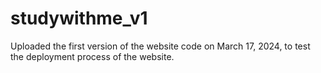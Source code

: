 # studywithme_v1
Uploaded the first version of the website code on March 17, 2024, to test the deployment process of the website.
